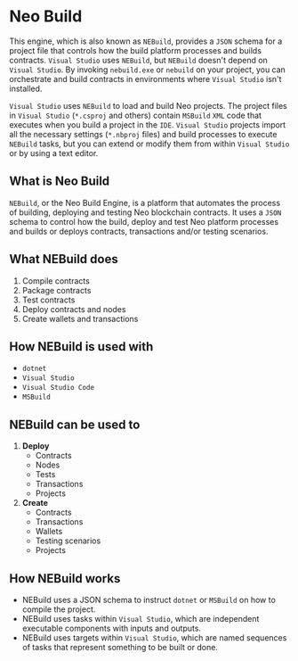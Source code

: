 # Neo Build
This engine, which is also known as `NEBuild`, provides a `JSON` schema
for a project file that controls how the build platform processes and
builds contracts. `Visual Studio` uses `NEBuild`, but `NEBuild` doesn't
depend on `Visual Studio`. By invoking `nebuild.exe` or `nebuild` on
your project, you can orchestrate and build contracts in environments
where `Visual Studio` isn't installed.

`Visual Studio` uses `NEBuild` to load and build Neo projects. The project
files in `Visual Studio` (`*.csproj` and others) contain `MSBuild` `XML`
code that executes when you build a project in the `IDE`. `Visual Studio`
projects import all the necessary settings (`*.nbproj` files) and build
processes to execute `NEBuild` tasks, but you can extend or modify them
from within `Visual Studio` or by using a text editor.

## What is Neo Build
`NEBuild`, or the Neo Build Engine, is a platform that automates
the process of building, deploying and testing Neo blockchain contracts.
It uses a `JSON` schema to control how the build, deploy and test Neo
platform processes and builds or deploys contracts, transactions and/or
testing scenarios.

## What NEBuild does
1. Compile contracts
2. Package contracts
3. Test contracts
4. Deploy contracts and nodes
5. Create wallets and transactions

## How NEBuild is used with
- `dotnet`
- `Visual Studio`
- `Visual Studio Code`
- `MSBuild`

## NEBuild can be used to
1. **Deploy**
   - Contracts
   - Nodes
   - Tests
   - Transactions
   - Projects
2. **Create**
   - Contracts
   - Transactions
   - Wallets
   - Testing scenarios
   - Projects

## How NEBuild works
- NEBuild uses a JSON schema to instruct `dotnet` or `MSBuild` on how to compile the project.
- NEBuild uses tasks within `Visual Studio`, which are independent executable components with inputs and outputs.
- NEBuild uses targets within `Visual Studio`, which are named sequences of tasks that represent something to be built or done.
